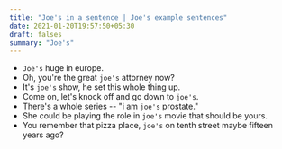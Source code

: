```yaml
---
title: "Joe's in a sentence | Joe's example sentences"
date: 2021-01-20T19:57:50+05:30
draft: falses
summary: "Joe's"
---
```

- `Joe's` huge in europe.
- Oh, you're the great `joe's` attorney now?
- It's `joe's` show, he set this whole thing up.
- Come on, let's knock off and go down to `joe's`.
- There's a whole series -- "i am `joe's` prostate."
- She could be playing the role in `joe's` movie that should be yours.
- You remember that pizza place, `joe's` on tenth street maybe fifteen years ago?
                 
